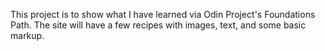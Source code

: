 This project is to show what I have learned via Odin Project's Foundations Path.
The site will have a few recipes with images, text, and some basic markup.